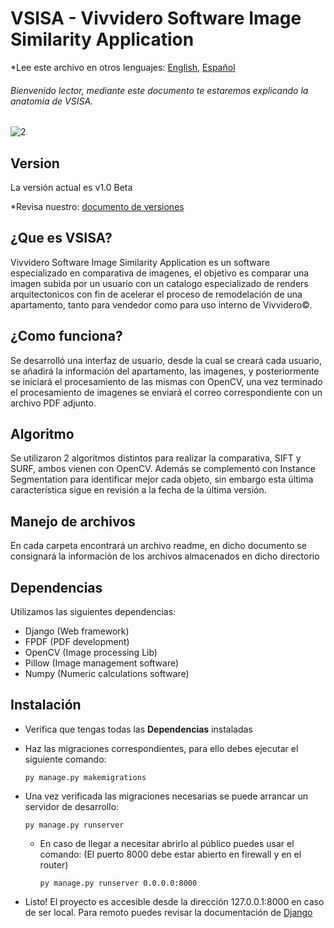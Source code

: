 # VSISA - Vivvidero Software Image Similarity Application

*Lee este archivo en otros lenguajes: [English](README.md), [Español](README_ES.md)

###### Bienvenido lector, mediante este documento te estaremos explicando la anatomía de VSISA.

![2](https://user-images.githubusercontent.com/63880943/164364813-32a9ba10-1e65-4569-b97d-e3aa936109d4.jpg)

## Version

La versión actual es v1.0 Beta

*Revisa nuestro: [documento de versiones](VERSIONS.md)

## ¿Que es VSISA?

Vivvidero Software Image Similarity Application es un software especializado en comparativa de imagenes, el objetivo es comparar una imagen subida por un usuario 
con un catalogo especializado de renders arquitectonicos con fin de acelerar el proceso de remodelación de una apartamento, tanto para vendedor como para uso interno de Vivvidero©.

## ¿Como funciona?

Se desarrolló una interfaz de usuario, desde la cual se creará cada usuario, se añadirá la información del apartamento, las imagenes, y posteriormente se iniciará el procesamiento de las mismas con OpenCV,
una vez terminado el procesamiento de imagenes se enviará el correo correspondiente con un archivo PDF adjunto.

## Algoritmo

Se utilizaron 2 algoritmos distintos para realizar la comparativa, SIFT y SURF, ambos vienen con OpenCV. Además se complementó con Instance Segmentation para identificar
mejor cada objeto, sin embargo esta última característica sigue en revisión a la fecha de la última versión.

## Manejo de archivos

En cada carpeta encontrará un archivo readme, en dicho documento se consignará la información de los archivos almacenados en dicho directorio

## Dependencias

  Utilizamos las siguientes dependencias:
  
  - Django (Web framework)
  - FPDF (PDF development)
  - OpenCV (Image processing Lib)
  - Pillow (Image management software)
  - Numpy (Numeric calculations software)

## Instalación

  - Verifica que tengas todas las **Dependencias** instaladas
  - Haz las migraciones correspondientes, para ello debes ejecutar el siguiente comando:
  
    ```
    py manage.py makemigrations
    ```
  - Una vez verificada las migraciones necesarias se puede arrancar un servidor de desarrollo:
  
    ```
    py manage.py runserver
    ```
    - En caso de llegar a necesitar abrirlo al público puedes usar el comando: (El puerto 8000 debe estar abierto en firewall y en el router)
    
      ```
      py manage.py runserver 0.0.0.0:8000
      ```
      
  - Listo! El proyecto es accesible desde la dirección 127.0.0.1:8000 en caso de ser local. Para remoto puedes revisar la documentación de [Django](https://docs.djangoproject.com/en/4.0/)


    
    
  
  


 

